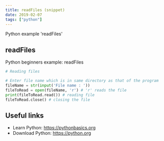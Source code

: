 ```yaml
---
title: readFiles (snippet)
date: 2019-02-07
tags: ["python"]
---
```

Python example 'readFiles'


## readFiles

Python beginners example: readFiles

```python
# Reading files

# Enter file name which is in same directory as that of the program
fileName = str(input('File name : ')) 
fileToRead = open(fileName, 'r') # 'r' reads the file
print(fileToRead.read()) # reading file
fileToRead.close() # closing the file


```

## Useful links

- Learn Python: https://pythonbasics.org
- Download Python: https://python.org
